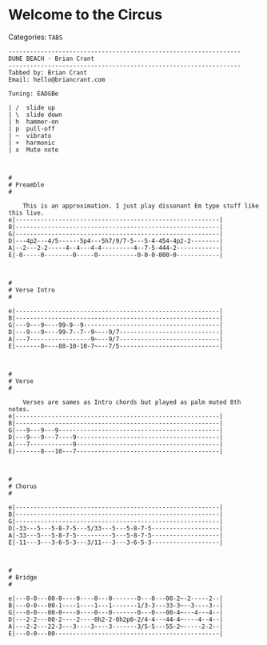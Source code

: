 # Welcome to the Circus
Categories: `TABS`

    -----------------------------------------------------------------
    DUNE BEACH - Brian Crant
    -----------------------------------------------------------------
    Tabbed by: Brian Crant
    Email: hello@briancrant.com

    Tuning: EADGBe

    | /  slide up
    | \  slide down
    | h  hammer-on
    | p  pull-off
    | ~  vibrato
    | +  harmonic
    | x  Mute note



    #
    # Preamble
    #

        This is an approximation. I just play dissonant Em type stuff like this live.
    e|---------------------------------------------------------|
    B|---------------------------------------------------------|
    G|---------------------------------------------------------|
    D|---4p2---4/5------5p4---5h7/9/7-5---5-4-454-4p2-2--------|
    A|--2---2-2-----4--4---4-4---------4--7-5-444-2------------|
    E|-0-----0--------0-----0-----------0-0-0-000-0------------|



    #
    # Verse Intro
    #

    e|---------------------------------------------------------|
    B|---------------------------------------------------------|
    G|---9---9~---99-9--9--------------------------------------|
    D|---9---9~---99-7--7--9~---9/7----------------------------|
    A|---7-----------------9~---9/7----------------------------|
    E|-------8~---88-10-10-7~---7/5----------------------------|



    #
    # Verse
    #

        Verses are sames as Intro chords but played as palm muted 8th notes.
    e|---------------------------------------------------------|
    B|---------------------------------------------------------|
    G|---9---9---9---------------------------------------------|
    D|---9---9---7----9----------------------------------------|
    A|---7------------9----------------------------------------|
    E|-------8---10---7----------------------------------------|



    #
    # Chorus
    #

    e|---------------------------------------------------------|
    B|---------------------------------------------------------|
    G|---------------------------------------------------------|
    D|-33---5---5-8-7-5---5/33---5---5-8-7-5-------------------|
    A|-33---5---5-8-7-5----------5---5-8-7-5-------------------|
    E|-11---3---3-6-5-3---3/11---3---3-6-5-3-------------------|



    #
    # Bridge
    #

    e|---0-0---00-0----0----0---0-------0---0---00-2~-2-----2--|
    B|---0-0---00-1----1----1---1-------1/3-3---33-3~--3----3--|
    G|---0-0---00-0----0----0---0-------0---0---00-4~---4---4--|
    D|---2-2---00-2----2----0h2-2-0h2p0-2/4-4---44-4~----4--4--|
    A|---2-2---22-3---3----3----3-------3/5-5---55-2~-----2-2--|
    E|---0-0---00----------------------------------------------|
